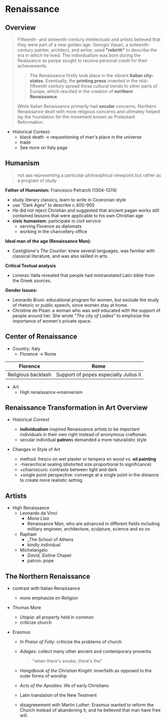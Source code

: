 # Renaissance

## Overview
> Fifteenth- and sixteenth-century intellectuals and artists believed that they were part of a new golden age. Georgio Vasari, a sixteenth-century painter, architect, and writer, used **"rebirth"** to describe the era in which he lived.
The individualism was born during the Reaissance as peope sought to receive personal credit for their achievements.
>
>>The Renaissance firstly took place in the vibrant **Italian city-states**. Eventually, the **printing press** invented in the mid-fifteenth century spread those cultural trends to other parts of Europe, which resulted in the creation of **northern Renaissance**. 
>
>While Italian Renaissance primarily had **secular** concerns, Northern Renaissance dealt with more religious concerns and ultimatey helped lay the foundation for the movement known as Protestant Reformation.

  - Historical Context:
    - black death -> requestioning of man's place in the universe
    - trade
    - See more on Italy page

## Humanism
> not aas representing a particular philosophical viewpoint but rather as a program of study

**Father of Humanism:** 
Francesco Petrarch (1304-1374)
  - study literary classics, learn to write in Ciceronian style
  - use "Dark Ages" to describe c.400-900
  - He did not reject Christian and suggested that ancient pagan works still contained lessons that were applicable to his own Christian age
  - **civic humanism**: participate in civil service
    - serving Florence as diplomats
    - working in the chancellery office

**Ideal man of the age (Renaissance Man):**
  - Castiglione's _The Courtier_: knew several languages, was familiar with classical literature, and was also skilled in arts.

**Critical Textual analysis**
  - Lorenzo Valla revealed that people had mistranslated Latin bible from the Greek sources.
  
**Gender Issues:**
  - Leonardo Bruni: educational program for women, but exclude the study of rhetoric or public speech, since women stay at home.
  - Christine de Pisan: a woman who was well educated with the support of people around her. She wrote "_The city of Ladies_" to emphsize the importance of women's private space.

## Center of Renaissance
- Country: Italy
  - Florence -> Rome 
  
|Florence| Rome |
|--|--|
| Religious backlash | Support of popes especially Julius II |

  - Art
    - High renaissance->mannerism
   

## Renaissance Transformation in Art Overview

- Historical Context
  - **individualism** inspired Renaissance artists to be important individuals in their own right instead of anonymous craftsman.
  - secular individual **patron**s demanded a more naturalistic style

- Changes in Style of Art
  - method: fresco on wet plaster or tempera on wood vs. **oil painting**
  - -hierarchical sealing (distorted size proportional to significance)
  - +chiaroscuro: contrasts between light and dark
  - +single point perspective: converge at a single point in the distance to create more realistic settnig


## Artists

  - High Renaissance
    - Leonardo da Vinci
      - _Mona Lisa_
      - Renaissance Man, who are advanced in different fields including military engineer, architecture, sculpture, science and so on
    - Raphael
      - _The School of Athens
      - kindly individual
    - Michelangelo
      - _David_, Sistine Chapel
      - patron: pope
     
## The Northern Renaissance

- contrast with Italian Renaissance
  - more emphasize on Religion

- Thomas More
  - _Utopia_: all property held in common
  -  criticize church
- Erasmus
  - _In Praise of Folly_: criticize the problems of church
  - _Adages_: collect many other ancient and contemporary proverbs
    > "when there's smoke, there's fire"
    
  - _Hangdbook of the Christian Knight_: innerfaith as opposed to the outer forms of worship
  - _Acts of the Apostles_: life of early Christians
  - Latin translation of the New Testment
  - disagreeement with Martin Luther: Erasmus wanted to reform the Church instead of abandoning it, and he believed that man have free will.


  

  
<!--stackedit_data:
eyJoaXN0b3J5IjpbLTc3OTYzMDA3MCw4MDMxNDgzNzMsLTE4Nz
cyODMwNzksLTQ3NjcyOTI0Miw3MzA5OTgxMTZdfQ==
-->